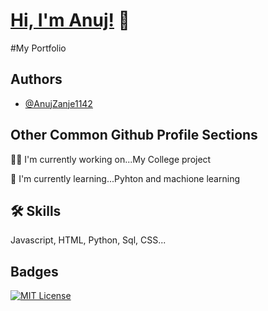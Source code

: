 
# [Hi, I'm Anuj!](https://anujzanje1142.github.io/My-Porfolio/) 👋

#My Portfolio
## Authors

- [@AnujZanje1142](https://github.com/AnujZanje1142/My-Porfolio)


## Other Common Github Profile Sections
👩‍💻 I'm currently working on...My College project

🧠 I'm currently learning...Pyhton and machione learning




## 🛠 Skills
Javascript, HTML, Python, Sql, CSS...


## Badges



[![MIT License](https://img.shields.io/badge/License-MIT-green.svg)](https://choosealicense.com/licenses/mit/)


